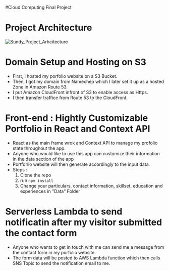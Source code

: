 #Cloud Computing Final Project

# Project Architecture
![Sundy_Project_Arhcitecture](https://github.com/SundyShwe/CS516DE_FinalProject_Sundy/assets/136497076/64506cf7-1c5a-479d-8792-16cc99a423d9)

# Domain Setup and Hosting on S3
 - First, I hosted my porfolio website on a S3 Bucket.
 - Then, I got my domain from Namechep which I later set it up as a hosted Zone in Amazon Route 53.
 - I put Amazon CloudFront infront of S3 to enable access as Https.
 - I then transfer traffice from Route 53 to the CloudFront.

# Front-end : Hightly Customizable Portfolio in React and Context API
 - React as the main frame wrok and Context API to manage my profolio state throughout the app.
 - Anyone who would like to use this app can customize their information in the data section of the app
 - Portforlio website will then generate accordingly to the input data.
 - Steps :
     1.  Clone the repo
     2.  run  `npm install`
     3.  Change your particulars, contact information, skillset, education and experiences in "Data" Folder
   
# Serverless Lambda to send notificatin after my visitor submitted the contact form
 - Anyone who wants to get in touch with me can send me a message from the contact form in my porfolio website.
 - The form data will be posted to AWS Lambda function which then calls SNS Topic to send the notification email to me.
